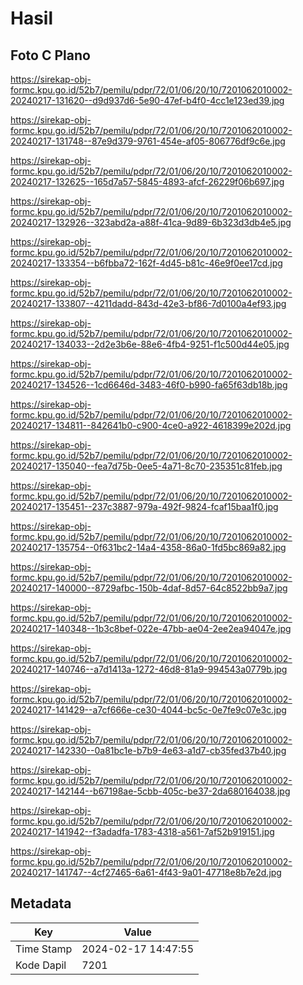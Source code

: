 # Hasil

## Foto C Plano

https://sirekap-obj-formc.kpu.go.id/52b7/pemilu/pdpr/72/01/06/20/10/7201062010002-20240217-131620--d9d937d6-5e90-47ef-b4f0-4cc1e123ed39.jpg

https://sirekap-obj-formc.kpu.go.id/52b7/pemilu/pdpr/72/01/06/20/10/7201062010002-20240217-131748--87e9d379-9761-454e-af05-806776df9c6e.jpg

https://sirekap-obj-formc.kpu.go.id/52b7/pemilu/pdpr/72/01/06/20/10/7201062010002-20240217-132625--165d7a57-5845-4893-afcf-26229f06b697.jpg

https://sirekap-obj-formc.kpu.go.id/52b7/pemilu/pdpr/72/01/06/20/10/7201062010002-20240217-132926--323abd2a-a88f-41ca-9d89-6b323d3db4e5.jpg

https://sirekap-obj-formc.kpu.go.id/52b7/pemilu/pdpr/72/01/06/20/10/7201062010002-20240217-133354--b6fbba72-162f-4d45-b81c-46e9f0ee17cd.jpg

https://sirekap-obj-formc.kpu.go.id/52b7/pemilu/pdpr/72/01/06/20/10/7201062010002-20240217-133807--4211dadd-843d-42e3-bf86-7d0100a4ef93.jpg

https://sirekap-obj-formc.kpu.go.id/52b7/pemilu/pdpr/72/01/06/20/10/7201062010002-20240217-134033--2d2e3b6e-88e6-4fb4-9251-f1c500d44e05.jpg

https://sirekap-obj-formc.kpu.go.id/52b7/pemilu/pdpr/72/01/06/20/10/7201062010002-20240217-134526--1cd6646d-3483-46f0-b990-fa65f63db18b.jpg

https://sirekap-obj-formc.kpu.go.id/52b7/pemilu/pdpr/72/01/06/20/10/7201062010002-20240217-134811--842641b0-c900-4ce0-a922-4618399e202d.jpg

https://sirekap-obj-formc.kpu.go.id/52b7/pemilu/pdpr/72/01/06/20/10/7201062010002-20240217-135040--fea7d75b-0ee5-4a71-8c70-235351c81feb.jpg

https://sirekap-obj-formc.kpu.go.id/52b7/pemilu/pdpr/72/01/06/20/10/7201062010002-20240217-135451--237c3887-979a-492f-9824-fcaf15baa1f0.jpg

https://sirekap-obj-formc.kpu.go.id/52b7/pemilu/pdpr/72/01/06/20/10/7201062010002-20240217-135754--0f631bc2-14a4-4358-86a0-1fd5bc869a82.jpg

https://sirekap-obj-formc.kpu.go.id/52b7/pemilu/pdpr/72/01/06/20/10/7201062010002-20240217-140000--8729afbc-150b-4daf-8d57-64c8522bb9a7.jpg

https://sirekap-obj-formc.kpu.go.id/52b7/pemilu/pdpr/72/01/06/20/10/7201062010002-20240217-140348--1b3c8bef-022e-47bb-ae04-2ee2ea94047e.jpg

https://sirekap-obj-formc.kpu.go.id/52b7/pemilu/pdpr/72/01/06/20/10/7201062010002-20240217-140746--a7d1413a-1272-46d8-81a9-994543a0779b.jpg

https://sirekap-obj-formc.kpu.go.id/52b7/pemilu/pdpr/72/01/06/20/10/7201062010002-20240217-141429--a7cf666e-ce30-4044-bc5c-0e7fe9c07e3c.jpg

https://sirekap-obj-formc.kpu.go.id/52b7/pemilu/pdpr/72/01/06/20/10/7201062010002-20240217-142330--0a81bc1e-b7b9-4e63-a1d7-cb35fed37b40.jpg

https://sirekap-obj-formc.kpu.go.id/52b7/pemilu/pdpr/72/01/06/20/10/7201062010002-20240217-142144--b67198ae-5cbb-405c-be37-2da680164038.jpg

https://sirekap-obj-formc.kpu.go.id/52b7/pemilu/pdpr/72/01/06/20/10/7201062010002-20240217-141942--f3adadfa-1783-4318-a561-7af52b919151.jpg

https://sirekap-obj-formc.kpu.go.id/52b7/pemilu/pdpr/72/01/06/20/10/7201062010002-20240217-141747--4cf27465-6a61-4f43-9a01-47718e8b7e2d.jpg


## Metadata

| Key        | Value               |
| ---------- | ------------------- |
| Time Stamp | 2024-02-17 14:47:55 |
| Kode Dapil | 7201                |



